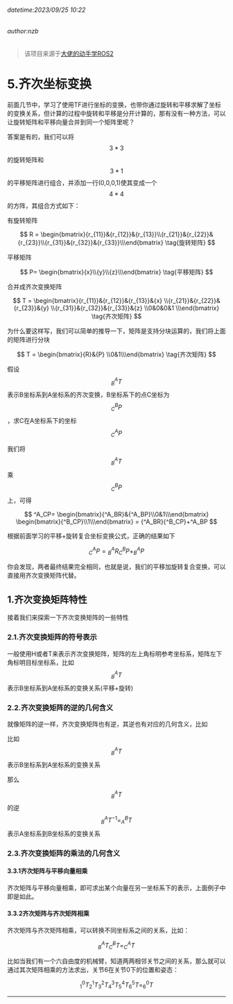 ###### datetime:2023/09/25 10:22

###### author:nzb

> 该项目来源于[大佬的动手学ROS2](https://fishros.com/d2lros2)

# 5.齐次坐标变换

前面几节中，学习了使用TF进行坐标的变换，也带你通过旋转和平移求解了坐标的变换关系，但计算的过程中旋转和平移是分开计算的，那有没有一种方法，可以让旋转矩阵和平移向量合并到同一个矩阵里呢？

答案是有的，我们可以将 $$ 3*3 $$ 的旋转矩阵和 $$ 3*1 $$ 的平移矩阵进行组合，并添加一行(0,0,0,1)使其变成一个 $$ 4*4 $$ 的方阵，其组合方式如下：

有旋转矩阵

$$ R = \begin{bmatrix}{r_{11}}&{r_{12}}&{r_{13}}\\{r_{21}}&{r_{22}}&{r_{23}}\\{r_{31}}&{r_{32}}&{r_{33}}\\\end{bmatrix}
\tag{旋转矩阵} $$

平移矩阵

$$ P= \begin{bmatrix}{x}\\{y}\\{z}\\\end{bmatrix} \tag{平移矩阵} $$

合并成齐次变换矩阵

$$ T = \begin{bmatrix}{r_{11}}&{r_{12}}&{r_{13}}&{x} \\{r_{21}}&{r_{22}}&{r_{23}}&{y} \\{r_{31}}&{r_{32}}&{r_{33}}&{z}
\\0&0&0&1 \\\end{bmatrix} \tag{齐次矩阵} $$

为什么要这样写，我们可以简单的推导一下，矩阵是支持分块运算的，我们将上面的矩阵进行分块

$$ T = \begin{bmatrix}{R}&{P} \\0&1\\\end{bmatrix} \tag{齐次矩阵} $$

假设 $$ ^A_BT $$ 表示B坐标系到A坐标系的齐次变换，B坐标系下的点C坐标为 $$ ^B_CP $$ ，求C在A坐标系下的坐标 $$ ^A_CP $$

我们将 $$ ^A_BT $$ 乘 $$ ^B_CP $$ 上，可得

$$ ^A_CP= \begin{bmatrix}{^A_BR}&{^A_BP}\\0&1\\\end{bmatrix} \begin{bmatrix}{^B_CP}\\1\\\end{bmatrix} =
{^A_BR}{^B_CP}+^A_BP $$

根据前面学习的平移+旋转复合坐标变换公式，正确的结果如下

$$ ^A_CP = {^A_BR}{^B_CP}+^A_BP $$

你会发现，两者最终结果完全相同，也就是说，我们的平移加旋转复合变换，可以直接用齐次变换矩阵代替。

## 1.齐次变换矩阵特性

接着我们来探索一下齐次变换矩阵的一些特性

### 2.1.齐次变换矩阵的符号表示

一般使用H或者T来表示齐次变换矩阵，矩阵的左上角标明参考坐标系，矩阵左下角标明目标坐标系，比如 $$ ^A_BT $$ 表示B坐标系到A坐标系的变换关系(平移+旋转)

### 2.2.齐次变换矩阵的逆的几何含义

就像矩阵的逆一样，齐次变换矩阵也有逆，其逆也有对应的几何含义，比如

比如 $$ ^A_BT $$ 表示B坐标系到A坐标系的变换关系

那么

$$ ^A_BT $$ 的逆 $$ ^A_BT^{-1}=^B_AT $$ 表示A坐标系到B坐标系的变换关系

### 2.3.齐次变换矩阵的乘法的几何含义

#### 3.3.1齐次矩阵与平移向量相乘

齐次矩阵与平移向量相乘，即可求出某个向量在另一坐标系下的表示，上面例子中即是如此。

#### 3.3.2齐次矩阵与齐次矩阵相乘

齐次矩阵与齐次矩阵相乘，可以转换不同坐标系之间的关系，比如：

$$ ^A_BT^B_CT=^A_CT $$

比如当我们有一个六自由度的机械臂，知道两两相邻关节之间的关系，那么就可以通过其次矩阵相乘的方法求出，关节6在关节0下的位置和姿态：

$$ ^0_1T^1_2T^2_3T^3_4T^4_5T^5_6T=^0_6T $$

--------------
